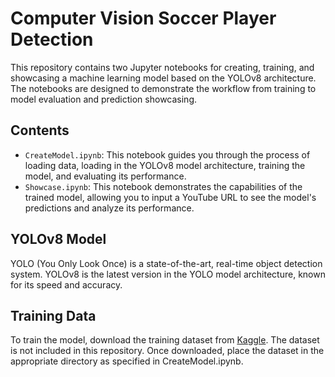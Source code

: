 # Computer Vision Soccer Player Detection

This repository contains two Jupyter notebooks for creating, training, and showcasing a machine learning model based on the YOLOv8 architecture. The notebooks are designed to demonstrate the workflow from training to model evaluation and prediction showcasing.

## Contents

- `CreateModel.ipynb`: This notebook guides you through the process of loading data, loading in the YOLOv8 model architecture, training the model, and evaluating its performance.
- `Showcase.ipynb`: This notebook demonstrates the capabilities of the trained model, allowing you to input a YouTube URL to see the model's predictions and analyze its performance.

## YOLOv8 Model

YOLO (You Only Look Once) is a state-of-the-art, real-time object detection system. YOLOv8 is the latest version in the YOLO model architecture, known for its speed and accuracy.

## Training Data
To train the model, download the training dataset from [Kaggle](https://www.kaggle.com/datasets/iasadpanwhar/football-player-detection-yolov8). The dataset is not included in this repository. Once downloaded, place the dataset in the appropriate directory as specified in CreateModel.ipynb.
